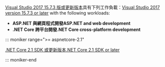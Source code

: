 <span data-ttu-id="6313e-101">[Visual Studio 2017 15.7.3 版或更新版本](https://www.microsoft.com/net/download/windows)具有下列工作負載：</span><span class="sxs-lookup"><span data-stu-id="6313e-101">[Visual Studio 2017 version 15.7.3 or later](https://www.microsoft.com/net/download/windows) with the following workloads:</span></span>

* <span data-ttu-id="6313e-102">**ASP.NET 與網頁程式開發**</span><span class="sxs-lookup"><span data-stu-id="6313e-102">**ASP.NET and web development**</span></span>
* <span data-ttu-id="6313e-103">**.NET Core 跨平台開發**</span><span class="sxs-lookup"><span data-stu-id="6313e-103">**.NET Core cross-platform development**</span></span>

::: moniker range=">= aspnetcore-2.1"

[<span data-ttu-id="6313e-104">.NET Core 2.1 SDK 或更新版本</span><span class="sxs-lookup"><span data-stu-id="6313e-104">.NET Core 2.1 SDK or later</span></span>](https://www.microsoft.com/net/download/windows)

::: moniker-end
